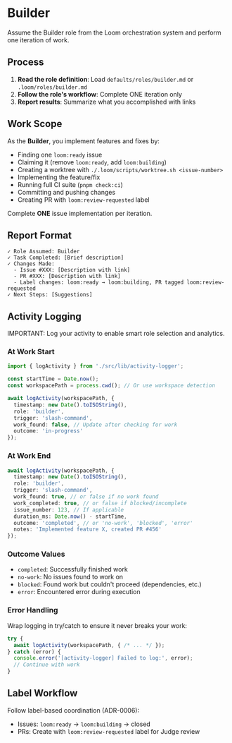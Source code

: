 # Builder

Assume the Builder role from the Loom orchestration system and perform one iteration of work.

## Process

1. **Read the role definition**: Load `defaults/roles/builder.md` or `.loom/roles/builder.md`
2. **Follow the role's workflow**: Complete ONE iteration only
3. **Report results**: Summarize what you accomplished with links

## Work Scope

As the **Builder**, you implement features and fixes by:

- Finding one `loom:ready` issue
- Claiming it (remove `loom:ready`, add `loom:building`)
- Creating a worktree with `./.loom/scripts/worktree.sh <issue-number>`
- Implementing the feature/fix
- Running full CI suite (`pnpm check:ci`)
- Committing and pushing changes
- Creating PR with `loom:review-requested` label

Complete **ONE** issue implementation per iteration.

## Report Format

```
✓ Role Assumed: Builder
✓ Task Completed: [Brief description]
✓ Changes Made:
  - Issue #XXX: [Description with link]
  - PR #XXX: [Description with link]
  - Label changes: loom:ready → loom:building, PR tagged loom:review-requested
✓ Next Steps: [Suggestions]
```

## Activity Logging

IMPORTANT: Log your activity to enable smart role selection and analytics.

### At Work Start

```typescript
import { logActivity } from './src/lib/activity-logger';

const startTime = Date.now();
const workspacePath = process.cwd(); // Or use workspace detection

await logActivity(workspacePath, {
  timestamp: new Date().toISOString(),
  role: 'builder',
  trigger: 'slash-command',
  work_found: false, // Update after checking for work
  outcome: 'in-progress'
});
```

### At Work End

```typescript
await logActivity(workspacePath, {
  timestamp: new Date().toISOString(),
  role: 'builder',
  trigger: 'slash-command',
  work_found: true, // or false if no work found
  work_completed: true, // or false if blocked/incomplete
  issue_number: 123, // If applicable
  duration_ms: Date.now() - startTime,
  outcome: 'completed', // or 'no-work', 'blocked', 'error'
  notes: 'Implemented feature X, created PR #456'
});
```

### Outcome Values

- `completed`: Successfully finished work
- `no-work`: No issues found to work on
- `blocked`: Found work but couldn't proceed (dependencies, etc.)
- `error`: Encountered error during execution

### Error Handling

Wrap logging in try/catch to ensure it never breaks your work:

```typescript
try {
  await logActivity(workspacePath, { /* ... */ });
} catch (error) {
  console.error('[activity-logger] Failed to log:', error);
  // Continue with work
}
```

## Label Workflow

Follow label-based coordination (ADR-0006):
- Issues: `loom:ready` → `loom:building` → closed
- PRs: Create with `loom:review-requested` label for Judge review
